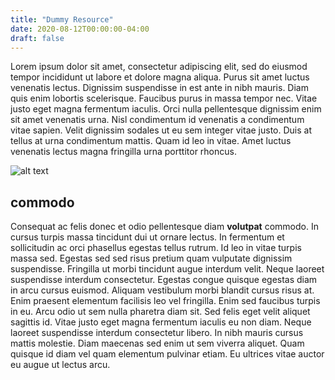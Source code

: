 ```yaml
---
title: "Dummy Resource"
date: 2020-08-12T00:00:00-04:00
draft: false
---
```

Lorem ipsum dolor sit amet, consectetur adipiscing elit, sed do eiusmod tempor incididunt ut labore et dolore magna aliqua. Purus sit amet luctus venenatis lectus. Dignissim suspendisse in est ante in nibh mauris. Diam quis enim lobortis scelerisque. Faucibus purus in massa tempor nec. Vitae justo eget magna fermentum iaculis. Orci nulla pellentesque dignissim enim sit amet venenatis urna. Nisl condimentum id venenatis a condimentum vitae sapien. Velit dignissim sodales ut eu sem integer vitae justo. Duis at tellus at urna condimentum mattis. Quam id leo in vitae. Amet luctus venenatis lectus magna fringilla urna porttitor rhoncus.

![alt text](https://reverent-hugle-d49586.netlify.app/assess3.jpg)

commodo
------------------------

Consequat ac felis donec et odio pellentesque diam **volutpat** commodo. In cursus turpis massa tincidunt dui ut ornare lectus. In fermentum et sollicitudin ac orci phasellus egestas tellus rutrum. Id leo in vitae turpis massa sed. Egestas sed sed risus pretium quam vulputate dignissim suspendisse. Fringilla ut morbi tincidunt augue interdum velit. Neque laoreet suspendisse interdum consectetur. Egestas congue quisque egestas diam in arcu cursus euismod. Aliquam vestibulum morbi blandit cursus risus at. Enim praesent elementum facilisis leo vel fringilla. Enim sed faucibus turpis in eu. Arcu odio ut sem nulla pharetra diam sit. Sed felis eget velit aliquet sagittis id. Vitae justo eget magna fermentum iaculis eu non diam. Neque laoreet suspendisse interdum consectetur libero. In nibh mauris cursus mattis molestie. Diam maecenas sed enim ut sem viverra aliquet. Quam quisque id diam vel quam elementum pulvinar etiam. Eu ultrices vitae auctor eu augue ut lectus arcu.
